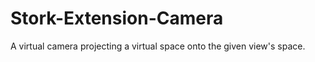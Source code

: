 Stork-Extension-Camera
======================

A virtual camera projecting a virtual space onto the given view's space.
